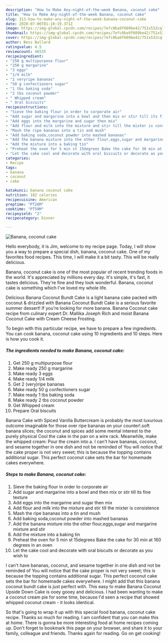 ```yaml
---
description: "How to Make Any-night-of-the-week Banana, coconut cake"
title: "How to Make Any-night-of-the-week Banana, coconut cake"
slug: 313-how-to-make-any-night-of-the-week-banana-coconut-cake
date: 2020-07-06T01:10:19.371Z
image: https://img-global.cpcdn.com/recipes/7efc0ba9f609be42/751x532cq70/banana-coconut-cake-recipe-main-photo.jpg
thumbnail: https://img-global.cpcdn.com/recipes/7efc0ba9f609be42/751x532cq70/banana-coconut-cake-recipe-main-photo.jpg
cover: https://img-global.cpcdn.com/recipes/7efc0ba9f609be42/751x532cq70/banana-coconut-cake-recipe-main-photo.jpg
author: Bess Ballard
ratingvalue: 4.5
reviewcount: 46535
recipeingredient:
- "250 g multipurpose flour"
- "250 g margarine"
- "3 eggs"
- "1/4 milk"
- "2 veryripe bananas"
- "50 g confectioners sugar"
- "1 tbs baking soda"
- "2 tbs coconut powder"
- " Whipped cream"
- " Oral biscuits"
recipeinstructions:
- "Sieve the baking flour in order to corporate air"
- "Add sugar and margarine into a bowl and then mix or stir till its fine texture"
- "Add eggs into the margarine and sugar then mix"
- "Add flour and milk into the mixture and stir till the mixter is consistence"
- "Mash the ripe bananas into a tin and mush"
- "Add baking soda,coconut powder into mashed bananas"
- "Add the banana mixture into the other flour,eggs,sugar and margarine mixture and stir"
- "Add the mixture into a baking tin"
- "Preheat the oven for 5 min st 15degrees Bake the cake for 30 min at 160 degrees in an oven"
- "Let the cake cool and decorate with oral biscuits or decorate as you wish to"
categories:
- Recipe
tags:
- banana
- coconut
- cake

katakunci: banana coconut cake 
nutrition: 182 calories
recipecuisine: American
preptime: "PT26M"
cooktime: "PT59M"
recipeyield: "2"
recipecategory: Dinner

---
```



![Banana, coconut cake](https://img-global.cpcdn.com/recipes/7efc0ba9f609be42/751x532cq70/banana-coconut-cake-recipe-main-photo.jpg)

Hello everybody, it is Jim, welcome to my recipe page. Today, I will show you a way to prepare a special dish, banana, coconut cake. One of my favorites food recipes. This time, I will make it a bit tasty. This will be really delicious.

Banana, coconut cake is one of the most popular of recent trending foods in the world. It's appreciated by millions every day. It's simple, it's fast, it tastes delicious. They're fine and they look wonderful. Banana, coconut cake is something which I've loved my whole life.

Delicious Banana Coconut Bundt Cake is a light banana cake packed with coconut &amp; drizzled with Banana Coconut Bundt Cake is a serious favorite summer dessert! If you&#39;re looking for more banana. Banana Coconut cake recipe from culinary expert Dr. Mallika Joseph Rich and moist Banana Coconut Cake with Cream Cheese Frosting.


To begin with this particular recipe, we have to prepare a few ingredients. You can cook banana, coconut cake using 10 ingredients and 10 steps. Here is how you cook it.

<!--inarticleads1-->

##### The ingredients needed to make Banana, coconut cake:

1. Get 250 g multipurpose flour
1. Make ready 250 g margarine
1. Make ready 3 eggs
1. Make ready 1/4 milk
1. Get 2 (very)ripe bananas
1. Make ready 50 g confectioners sugar
1. Make ready 1 tbs baking soda
1. Make ready 2 tbs coconut powder
1. Get  Whipped cream
1. Prepare  Oral biscuits


Banana Cake with Spiced Vanilla Buttercream is probably the most luxurious outcome imaginable for those over ripe bananas on your counter!.soft banana slices; the coconut and spices add some mental interest to the purely physical Cool the cake in the pan on a wire rack. Meanwhile, make the whipped cream: Pour the cream into a. I can&#39;t have bananas, coconut, and sesame together in one dish and not be reminded of You will notice that the cake proper is not very sweet; this is because the topping contains additional sugar. This perfect coconut cake sets the bar for homemade cakes everywhere. 

<!--inarticleads2-->

##### Steps to make Banana, coconut cake:

1. Sieve the baking flour in order to corporate air
1. Add sugar and margarine into a bowl and then mix or stir till its fine texture
1. Add eggs into the margarine and sugar then mix
1. Add flour and milk into the mixture and stir till the mixter is consistence
1. Mash the ripe bananas into a tin and mush
1. Add baking soda,coconut powder into mashed bananas
1. Add the banana mixture into the other flour,eggs,sugar and margarine mixture and stir
1. Add the mixture into a baking tin
1. Preheat the oven for 5 min st 15degrees Bake the cake for 30 min at 160 degrees in an oven
1. Let the cake cool and decorate with oral biscuits or decorate as you wish to


I can&#39;t have bananas, coconut, and sesame together in one dish and not be reminded of You will notice that the cake proper is not very sweet; this is because the topping contains additional sugar. This perfect coconut cake sets the bar for homemade cakes everywhere. I might add that this banana coconut bundt cake is just perfect with. This easy to make Banana Coconut Upside Down Cake is ooey gooey and delicious. I had been wanting to make a coconut cream pie for some time, because I&#39;d seen a recipe that showed whipped coconut cream - it looks identical. 

So that's going to wrap it up with this special food banana, coconut cake recipe. Thanks so much for reading. I am confident that you can make this at home. There is gonna be more interesting food at home recipes coming up. Don't forget to bookmark this page on your browser, and share it to your family, colleague and friends. Thanks again for reading. Go on get cooking!
